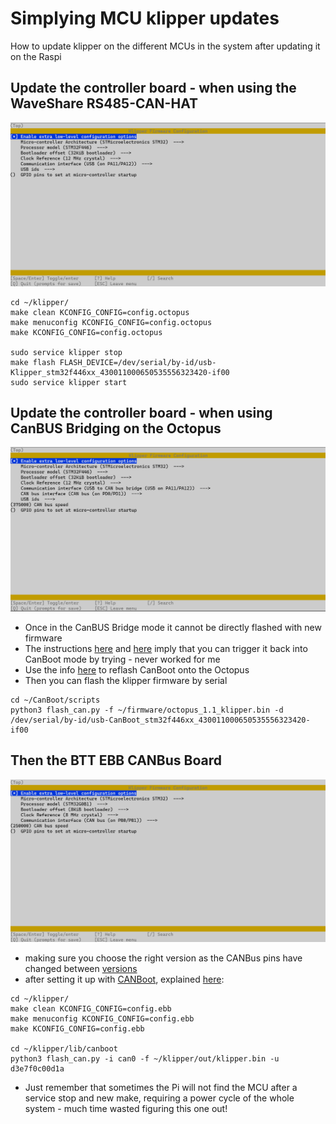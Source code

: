 # Simplying MCU klipper updates
How to update klipper on the different MCUs in the system after updating it on the Raspi

## Update the controller board - when using the WaveShare RS485-CAN-HAT
<img src="/images/KlipperSetup-Octopus.png" width="800">

```
cd ~/klipper/
make clean KCONFIG_CONFIG=config.octopus
make menuconfig KCONFIG_CONFIG=config.octopus
make KCONFIG_CONFIG=config.octopus

sudo service klipper stop
make flash FLASH_DEVICE=/dev/serial/by-id/usb-Klipper_stm32f446xx_430011000650535556323420-if00
sudo service klipper start
```
## Update the controller board - when using CanBUS Bridging on the Octopus
<img src="/images/KlipperSetup-Octopus-CanBUS.png" width="800">

- Once in the CanBUS Bridge mode it cannot be directly flashed with new firmware
- The instructions [here](https://klipper.discourse.group/t/octopus-pro-canboot-can-bus-bridge/3734/21?page=2) and [here](https://github.com/akhamar/voron_canbus_octopus_sb2040#update-klipper-on-the-octopus) imply that you can trigger it back into CanBoot mode by trying - never worked for me
- Use the info [here](https://github.com/akhamar/voron_canbus_octopus_sb2040#flashing-images) to reflash CanBoot onto the Octopus
- Then you can flash the klipper firmware by serial
```
cd ~/CanBoot/scripts
python3 flash_can.py -f ~/firmware/octopus_1.1_klipper.bin -d /dev/serial/by-id/usb-CanBoot_stm32f446xx_430011000650535556323420-if00
```

## Then the BTT EBB CANBus Board 
<img src="/images/KlipperSetup-EBB36.png" width="800">

- making sure you choose the right version as the CANBus pins have changed between [versions](https://github.com/bigtreetech/EBB)
- after setting it up with [CANBoot](https://github.com/Arksine/CanBoot), explained [here](https://www.youtube.com/watch?v=_FELCN8CbWA):
```
cd ~/klipper/
make clean KCONFIG_CONFIG=config.ebb
make menuconfig KCONFIG_CONFIG=config.ebb
make KCONFIG_CONFIG=config.ebb
  
cd ~/klipper/lib/canboot
python3 flash_can.py -i can0 -f ~/klipper/out/klipper.bin -u d3e7f0c00d1a
```
- Just remember that sometimes the Pi will not find the MCU after a service stop and new make, requiring a power cycle of the whole system - much time wasted figuring this one out!
